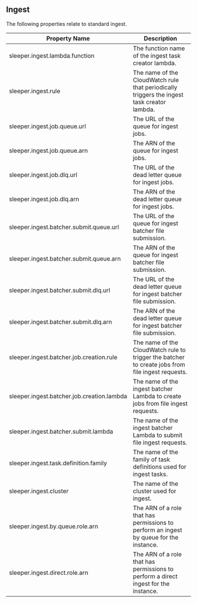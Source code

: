 ## Ingest

The following properties relate to standard ingest.

| Property Name                              | Description                                                                                      |
|--------------------------------------------|--------------------------------------------------------------------------------------------------|
| sleeper.ingest.lambda.function             | The function name of the ingest task creator lambda.                                             |
| sleeper.ingest.rule                        | The name of the CloudWatch rule that periodically triggers the ingest task creator lambda.       |
| sleeper.ingest.job.queue.url               | The URL of the queue for ingest jobs.                                                            |
| sleeper.ingest.job.queue.arn               | The ARN of the queue for ingest jobs.                                                            |
| sleeper.ingest.job.dlq.url                 | The URL of the dead letter queue for ingest jobs.                                                |
| sleeper.ingest.job.dlq.arn                 | The ARN of the dead letter queue for ingest jobs.                                                |
| sleeper.ingest.batcher.submit.queue.url    | The URL of the queue for ingest batcher file submission.                                         |
| sleeper.ingest.batcher.submit.queue.arn    | The ARN of the queue for ingest batcher file submission.                                         |
| sleeper.ingest.batcher.submit.dlq.url      | The URL of the dead letter queue for ingest batcher file submission.                             |
| sleeper.ingest.batcher.submit.dlq.arn      | The ARN of the dead letter queue for ingest batcher file submission.                             |
| sleeper.ingest.batcher.job.creation.rule   | The name of the CloudWatch rule to trigger the batcher to create jobs from file ingest requests. |
| sleeper.ingest.batcher.job.creation.lambda | The name of the ingest batcher Lambda to create jobs from file ingest requests.                  |
| sleeper.ingest.batcher.submit.lambda       | The name of the ingest batcher Lambda to submit file ingest requests.                            |
| sleeper.ingest.task.definition.family      | The name of the family of task definitions used for ingest tasks.                                |
| sleeper.ingest.cluster                     | The name of the cluster used for ingest.                                                         |
| sleeper.ingest.by.queue.role.arn           | The ARN of a role that has permissions to perform an ingest by queue for the instance.           |
| sleeper.ingest.direct.role.arn             | The ARN of a role that has permissions to perform a direct ingest for the instance.              |
